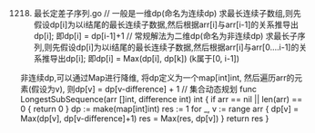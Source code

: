 1218. 最长定差子序列.go
// 一般是一维dp(命名为连续dp)
求最长连续子数组,则先假设dp[i]为以i结尾的最长连续子数据,然后根据arr[i]与arr[i-1]的关系推导出dp[i]; 即dp[i] = dp[i-1]+1
// 常规解法为二维dp(命名为非连续dp)
求最长子序列,则先假设dp[i]为以i结尾的最长连续子数据,然后根据arr[i]与arr[0....i-1]的关系推导出dp[i]; 即dp[i] = Max(dp[i], dp[k]) (k属于[0, i-1])

非连续dp,可以通过Map进行降维, 将dp定义为一个map[int]int, 然后遍历arr的元素(假设为v), 则dp[v] = dp[v-difference] + 1 
// 集合动态规划
func LongestSubSequence(arr []int, difference int) int {
	if arr == nil || len(arr) == 0 {
		return 0
	}
	dp := make(map[int]int)
	res := 1
	for _, v := range arr {
		dp[v] = Max(dp[v], dp[v-difference]+1)
		res = Max(res, dp[v])
	}
	return res
}